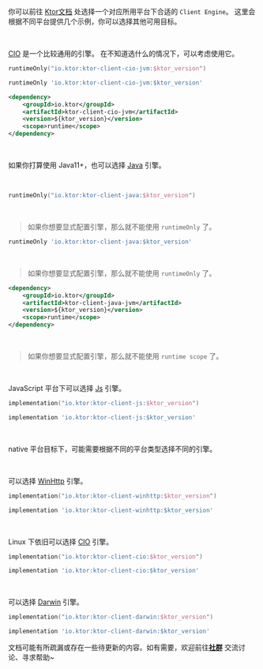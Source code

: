 [//]: # (Ktor 引擎选择)
<snippet id="engine-choose">

<deflist>
<def title="Ktor引擎">

你可以前往 [Ktor文档](https://ktor.io/docs/http-client-engines.html)
处选择一个对应所用平台下合适的 `Client Engine`。
这里会根据不同平台提供几个示例，你可以选择其他可用目标。

<tabs group="Platform">
<tab title="JVM" group-key="JVM">
<br />

[CIO](https://ktor.io/docs/http-client-engines.html#cio) 是一个比较通用的引擎。
在不知道选什么的情况下，可以考虑使用它。

<tabs group="Build">
<tab title="Gradle Kotlin DSL" group-key="kts">

```kotlin
runtimeOnly("io.ktor:ktor-client-cio-jvm:$ktor_version")
```

</tab>
<tab title="Gradle Groovy" group-key="groovy">

```groovy
runtimeOnly 'io.ktor:ktor-client-cio-jvm:$ktor_version'
```

</tab>
<tab title="Maven" group-key="maven">

```xml
<dependency>
    <groupId>io.ktor</groupId>
    <artifactId>ktor-client-cio-jvm</artifactId>
    <version>${ktor_version}</version>
    <scope>runtime</scope>
</dependency>
```

</tab>
</tabs>

<br />

如果你打算使用 Java11+，也可以选择 [Java](https://ktor.io/docs/http-client-engines.html#java) 引擎。

<br />

<tabs group="Build">
<tab title="Gradle Kotlin DSL" group-key="kts">

```kotlin
runtimeOnly("io.ktor:ktor-client-java:$ktor_version")
```

<br />

> 如果你想要显式配置引擎，那么就不能使用 `runtimeOnly` 了。

</tab>
<tab title="Gradle Groovy" group-key="groovy">

```groovy
runtimeOnly 'io.ktor:ktor-client-java:$ktor_version'
```

<br />

> 如果你想要显式配置引擎，那么就不能使用 `runtimeOnly` 了。

</tab>
<tab title="Maven" group-key="maven">

```xml
<dependency>
    <groupId>io.ktor</groupId>
    <artifactId>ktor-client-java-jvm</artifactId>
    <version>${ktor_version}</version>
    <scope>runtime</scope>
</dependency>
```

<br />

> 如果你想要显式配置引擎，那么就不能使用 `runtime scope` 了。

</tab>
</tabs>

</tab>

<tab title="JS" group-key="JS">
<br />

JavaScript 平台下可以选择 [Js](https://ktor.io/docs/http-client-engines.html#js) 引擎。

<tabs group="Build">
<tab title="Gradle Kotlin DSL" group-key="kts">

```kotlin
implementation("io.ktor:ktor-client-js:$ktor_version")
```

</tab>
<tab title="Gradle Groovy" group-key="groovy">

```groovy
implementation 'io.ktor:ktor-client-js:$ktor_version'
```

</tab>
</tabs>

</tab>

<tab title="Native" group-key="Native">
<br />

native 平台目标下，可能需要根据不同的平台类型选择不同的引擎。

<tabs group="NativePlatform">
<tab title="Mingw">
<br />

可以选择 [WinHttp](https://ktor.io/docs/http-client-engines.html#winhttp) 引擎。

<tabs group="Build">
<tab title="Gradle Kotlin DSL" group-key="kts">

```kotlin
implementation("io.ktor:ktor-client-winhttp:$ktor_version")
```

</tab>
<tab title="Gradle Groovy" group-key="groovy">

```groovy
implementation 'io.ktor:ktor-client-winhttp:$ktor_version'
```

</tab>
</tabs>

</tab>
<tab title="Linux">
<br />

Linux 下依旧可以选择 [CIO](https://ktor.io/docs/http-client-engines.html#cio) 引擎。

<tabs group="Build">
<tab title="Gradle Kotlin DSL" group-key="kts">

```kotlin
implementation("io.ktor:ktor-client-cio:$ktor_version")
```

</tab>
<tab title="Gradle Groovy" group-key="groovy">

```groovy
implementation 'io.ktor:ktor-client-cio:$ktor_version'
```

</tab>
</tabs>

</tab>
<tab title="MacOS">
<br />

可以选择 [Darwin](https://ktor.io/docs/http-client-engines.html#darwin) 引擎。

<tabs group="Build">
<tab title="Gradle Kotlin DSL" group-key="kts">

```kotlin
implementation("io.ktor:ktor-client-darwin:$ktor_version")
```

</tab>
<tab title="Gradle Groovy" group-key="groovy">

```groovy
implementation 'io.ktor:ktor-client-darwin:$ktor_version'
```

</tab>
</tabs>

</tab>
</tabs>

</tab>
</tabs>

</def>
</deflist>


</snippet>


<snippet id="need-help">

<warning>

文档可能有所疏漏或存在一些待更新的内容。如有需要，欢迎前往[**社群**](https://simbot.forte.love/communities.html)
交流讨论、寻求帮助~

</warning>

</snippet>
